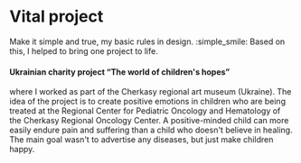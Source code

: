  # Vital project
 
Make it simple and true, my basic rules in design. :simple_smile: Based on this, I helped to bring one project to life.
#### Ukrainian charity project “The world of children's hopes”  
where I worked as part of the Cherkasy regional
art museum (Ukraine). The idea of the project is to create positive emotions in children who are being 
treated at the Regional Center for Pediatric Oncology and Hematology of the Cherkasy Regional Oncology Center.
A positive-minded child can more easily endure pain and suffering than a child who doesn't believe in healing.
The main goal wasn't to advertise any diseases, but just make children happy.
